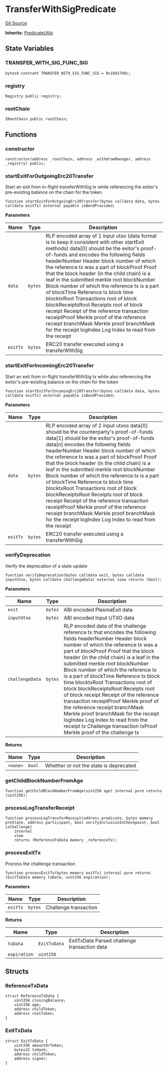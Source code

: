 # TransferWithSigPredicate
[Git Source](https://github.com/TOKnetwork/contracts/blob/155f729fd8db0676297384375468d4d45b8aa44e/contracts/root/predicates/TransferWithSigPredicate.sol)

**Inherits:**
[PredicateUtils](/contracts/root/predicates/IPredicate.sol/contract.PredicateUtils.md)


## State Variables
### TRANSFER_WITH_SIG_FUNC_SIG

```solidity
bytes4 constant TRANSFER_WITH_SIG_FUNC_SIG = 0x19d27d9c;
```


### registry

```solidity
Registry public registry;
```


### rootChain

```solidity
IRootChain public rootChain;
```


## Functions
### constructor


```solidity
constructor(address _rootChain, address _withdrawManager, address _registry) public;
```

### startExitForOutgoingErc20Transfer

Start an exit from in-flight transferWithSig tx while referencing the exitor's pre-existing balance on the chain for the token


```solidity
function startExitForOutgoingErc20Transfer(bytes calldata data, bytes calldata exitTx) external payable isBondProvided;
```
**Parameters**

|Name|Type|Description|
|----|----|-----------|
|`data`|`bytes`|RLP encoded array of 1 input utxo (data format is to keep it consistent with other startExit methods) data[0] should be the exitor's proof-of-funds and encodes the following fields headerNumber Header block number of which the reference tx was a part of blockProof Proof that the block header (in the child chain) is a leaf in the submitted merkle root blockNumber Block number of which the reference tx is a part of blockTime Reference tx block time blocktxRoot Transactions root of block blockReceiptsRoot Receipts root of block receipt Receipt of the reference transaction receiptProof Merkle proof of the reference receipt branchMask Merkle proof branchMask for the receipt logIndex Log Index to read from the receipt|
|`exitTx`|`bytes`|ERC20 transfer executed using a transferWithSig|


### startExitForIncomingErc20Transfer

Start an exit from in-flight transferWithSig tx while also referencing the exitor's pre-existing balance on the chain for the token


```solidity
function startExitForIncomingErc20Transfer(bytes calldata data, bytes calldata exitTx) external payable isBondProvided;
```
**Parameters**

|Name|Type|Description|
|----|----|-----------|
|`data`|`bytes`|RLP encoded array of 2 input utxos data[0] should be the counterparty's proof-of-funds data[1] should be the exitor's proof-of-funds data[n] encodes the following fields headerNumber Header block number of which the reference tx was a part of blockProof Proof that the block header (in the child chain) is a leaf in the submitted merkle root blockNumber Block number of which the reference tx is a part of blockTime Reference tx block time blocktxRoot Transactions root of block blockReceiptsRoot Receipts root of block receipt Receipt of the reference transaction receiptProof Merkle proof of the reference receipt branchMask Merkle proof branchMask for the receipt logIndex Log Index to read from the receipt|
|`exitTx`|`bytes`|ERC20 transfer executed using a transferWithSig|


### verifyDeprecation

Verify the deprecation of a state update


```solidity
function verifyDeprecation(bytes calldata exit, bytes calldata inputUtxo, bytes calldata challengeData) external view returns (bool);
```
**Parameters**

|Name|Type|Description|
|----|----|-----------|
|`exit`|`bytes`|ABI encoded PlasmaExit data|
|`inputUtxo`|`bytes`|ABI encoded Input UTXO data|
|`challengeData`|`bytes`|RLP encoded data of the challenge reference tx that encodes the following fields headerNumber Header block number of which the reference tx was a part of blockProof Proof that the block header (in the child chain) is a leaf in the submitted merkle root blockNumber Block number of which the reference tx is a part of blockTime Reference tx block time blocktxRoot Transactions root of block blockReceiptsRoot Receipts root of block receipt Receipt of the reference transaction receiptProof Merkle proof of the reference receipt branchMask Merkle proof branchMask for the receipt logIndex Log Index to read from the receipt tx Challenge transaction txProof Merkle proof of the challenge tx|

**Returns**

|Name|Type|Description|
|----|----|-----------|
|`<none>`|`bool`|Whether or not the state is deprecated|


### getChildBlockNumberFromAge


```solidity
function getChildBlockNumberFromAge(uint256 age) internal pure returns (uint256);
```

### processLogTransferReceipt


```solidity
function processLogTransferReceipt(address predicate, bytes memory preState, address participant, bool verifyInclusionInCheckpoint, bool isChallenge)
    internal
    view
    returns (ReferenceTxData memory _referenceTx);
```

### processExitTx

Process the challenge transaction


```solidity
function processExitTx(bytes memory exitTx) internal pure returns (ExitTxData memory txData, uint256 expiration);
```
**Parameters**

|Name|Type|Description|
|----|----|-----------|
|`exitTx`|`bytes`|Challenge transaction|

**Returns**

|Name|Type|Description|
|----|----|-----------|
|`txData`|`ExitTxData`|ExitTxData Parsed challenge transaction data|
|`expiration`|`uint256`||


## Structs
### ReferenceTxData

```solidity
struct ReferenceTxData {
    uint256 closingBalance;
    uint256 age;
    address childToken;
    address rootToken;
}
```

### ExitTxData

```solidity
struct ExitTxData {
    uint256 amountOrToken;
    bytes32 txHash;
    address childToken;
    address signer;
}
```

